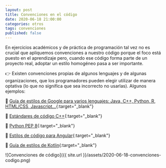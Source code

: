 ```yaml
---
layout: post
title: Convenciones en el código
date: 2020-06-18 21:00:00
categories: otros
tags: convenciones
published: false
---
```



En ejercicios académicos y de práctica de programación tal vez no es crucial que apliquemos convenciones a nuestro código porque el foco está puesto en el aprendizaje pero, cuando ese código forma parte de un proyecto real, adoptar un estilo homogéneo pasa a ser importante.

👉 Existen convenciones propias de algunos lenguajes y de algunas organizaciones, que los programadores pueden elegir utilizar de manera optativa (lo que no significa que sea incorrecto no usarlas). Algunos ejemplos:

📌 [Guía de estilos de Google para varios lenguajes: Java, C++, Python, R, HTML/CSS, Javascript...](https://google.github.io/styleguide/){:target="_blank"}

📌 [Estándares de código C++](https://isocpp.org/wiki/faq/coding-standards){:target="_blank"}

📌 [Python PEP 8](https://www.python.org/dev/peps/pep-0008/){:target="_blank"}

📌 [Estilos de código para Angular](https://angular.io/guide/styleguide){:target="_blank"}

📌 [Guía de estilos de Kotlin](https://kotlinlang.org/docs/reference/coding-conventions.html){:target="_blank"}

![Convenciones de código]({{ site.url }}/assets/2020-06-18-convenciones-codigo.png)

